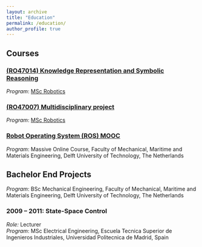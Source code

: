 ```yaml
---
layout: archive
title: "Education"
permalink: /education/
author_profile: true
---
```


## Courses

### [(RO47014) Knowledge Representation and Symbolic Reasoning](https://studiegids.tudelft.nl/a101_displayCourse.do?course_id=61240)
_Program_: [MSc Robotics](https://www.tudelft.nl/onderwijs/opleidingen/masters/robotics/msc-robotics)

### [(RO47007) Multidisciplinary project](https://studiegids.tudelft.nl/a101_displayCourse.do?course_id=61236)
_Program_: [MSc Robotics](https://www.tudelft.nl/onderwijs/opleidingen/masters/robotics/msc-robotics)

### [Robot Operating System (ROS) MOOC](https://www.edx.org/course/hello-real-world-with-ros-robot-operating-system)
 
_Program_: Massive Online Course, Faculty of Mechanical, Maritime and Materials Engineering, Delft University of Technology, The Netherlands  

## Bachelor End Projects
_Program_: BSc Mechanical Engineering, Faculty of Mechanical, Maritime and Materials Engineering, Delft University of Technology, The Netherlands  


### 2009 – 2011: State-Space Control
_Role:_ Lecturer  
_Program_: MSc Electrical Engineering, Escuela Tecnica Superior de Ingenieros Industriales, Universidad Politecnica de Madrid, Spain


<!-- {% include base_path %}

{% for post in site.teaching reversed %}
  {% include archive-single.html %}
{% endfor %} -->
